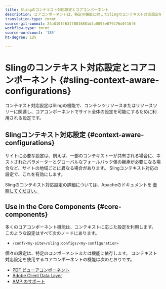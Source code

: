 ```yaml
---
title: Slingのコンテキスト対応設定とコアコンポーネント
description: コアコンポーネントは、特定の機能に対してSlingのコンテキスト対応設定を利用します
translation-type: tm+mt
source-git-commit: 24a810ff634f8846881dfa0095e879476d0f16f0
workflow-type: tm+mt
source-wordcount: '185'
ht-degree: 12%

---
```



# Slingのコンテキスト対応設定とコアコンポーネント {#sling-context-aware-configurations}

コンテキスト対応設定はSlingの機能で、コンテンツリソースまたはリソースツリーに関連し、コアコンポーネントでサイト全体の設定を可能にするために利用される設定です。

## Slingコンテキスト対応設定 {#context-aware-configurations}

サイトに必要な設定は、例えば、一部のコンテキストーが共有される場合に、ネストされたパラメーターとグローバルなフォールバック値の継承が必要になる場合など、サイトの地域ごとに異なる場合があります。 Slingコンテキスト対応の設定で、これを有効にします。

Slingのコンテキスト対応設定の詳細については、Apacheのドキュメントを [参照してください。](https://sling.apache.org/documentation/bundles/context-aware-configuration/context-aware-configuration.html)

## Use in the Core Components {#core-components}

多くのコアコンポーネント機能は、コンテキストに応じた設定を利用します。 このような設定はすべて次のノードにあります。

* `/conf/<my-site>/sling:configs/<my-configuration>`

個々の設定は、特定のコンポーネントまたは機能に依存します。 コンテキスト対応設定を使用するコアコンポーネントの機能は次のとおりです。

* [PDF ビューアコンポーネント](https://github.com/adobe/aem-core-wcm-components/tree/master/content/src/content/jcr_root/apps/core/wcm/components/pdfviewer/v1/pdfviewer#context-aware-config)
* [Adobe Client Data Layer](/help/developing/data-layer/overview.md#installation-activation)
* [AMP のサポート](https://github.com/adobe/aem-core-wcm-components/tree/master/extensions/amp)
